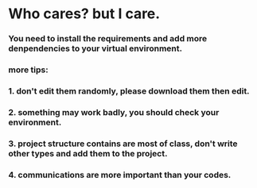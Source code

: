# Who cares? but I care.
### You need to install the requirements and add more denpendencies to your virtual environment.
### more tips:
### 1. don't edit them randomly, please download them then edit.
### 2. something may work badly, you should check your environment.
### 3. project structure contains are most of class, don't write other types and add them to the project.
### 4. communications are more important than your codes.
